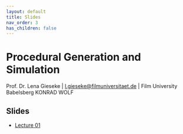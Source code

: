 ```yaml
---
layout: default
title: Slides
nav_order: 3
has_children: false
---
```


# Procedural Generation and Simulation

Prof. Dr. Lena Gieseke \| l.gieseke@filmuniversitaet.de \| Film University Babelsberg KONRAD WOLF

## Slides

* [Lecture 01](pgs_ss22_01_slides.html)